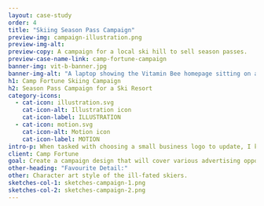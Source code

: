 ```yaml
---
layout: case-study
order: 4
title: "Skiing Season Pass Campaign"
preview-img: campaign-illustration.png
preview-img-alt:
preview-copy: A campaign for a local ski hill to sell season passes.
preview-case-name-link: camp-fortune-campaign
banner-img: vit-b-banner.jpg
banner-img-alt: "A laptop showing the Vitamin Bee homepage sitting on a coffee table, with a teacup, candle and white couch in the background."
h1: Camp Fortune Skiing Campaign
h2: Season Pass Campaign for a Ski Resort
category-icons:
  - cat-icon: illustration.svg
    cat-icon-alt: Illustration icon
    cat-icon-label: ILLUSTRATION
  - cat-icon: motion.svg
    cat-icon-alt: Motion icon
    cat-icon-label: MOTION
intro-p: When tasked with choosing a small business logo to update, I knew I wanted to connect with a non-profit if possible, because I am interested in contributing to such organizations whenever I am able. 613 Flea is not only an organization that fits these requirements, but is also an event I have attended and enjoyed personally. Taking this project on was an exciting prospect.
client: Camp Fortune
goal: Create a campaign design that will cover various advertising opportunities (print, web) and attract viewers to purchase a season pass at Camp Fortune.
other-heading: "Favourite Detail:"
other: Character art style of the ill-fated skiers.
sketches-col-1: sketches-campaign-1.png
sketches-col-2: sketches-campaign-2.png
---
```

